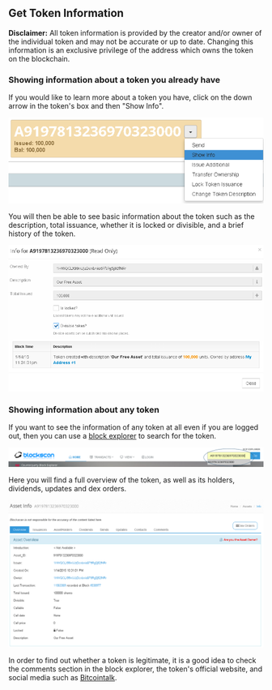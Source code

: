 Get Token Information
---------------------------
**Disclaimer:** All token information is provided by the creator and/or owner of the individual token and may not be accurate or up to date. Changing this information is an exclusive privilege of the address which owns the token on the blockchain. 

### Showing information about a token you already have

If you would like to learn more about a token you have, click on the down arrow in the token's box and then "Show Info".

![](/_images/get_token_info1.png)

You will then be able to see basic information about the token such as the description, total issuance, whether it is locked or divisible, and a brief history of the token.

![](/_images/get_token_info2.png)

### Showing information about any token

If you want to see the information of any token at all even if you are logged out, then you can use a [block explorer](http://blockscan.com) to search for the token. 

![](/_images/get_token_info3.png)

Here you will find a full overview of the token, as well as its holders, dividends, updates and dex orders. 

![](/_images/get_token_info4.png)

In order to find out whether a token is legitimate, it is a good idea to check the comments section in the block explorer, the token's official website, and social media such as [Bitcointalk](http://bitcointalk.org).
